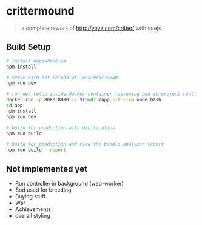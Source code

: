 # crittermound

> a complete rework of http://yoyz.com/critter/ with vuejs

## Build Setup

``` bash
# install dependencies
npm install

# serve with hot reload at localhost:8080
npm run dev

# run dev setup inside docker container (assuming pwd is project root)
docker run -p 8080:8080 -v $(pwd):/app -it --rm node bash
cd app
npm install
npm run dev

# build for production with minification
npm run build

# build for production and view the bundle analyzer report
npm run build --report
```

## Not implemented yet
 * Run controller in background (web-worker)
 * Sod used for breeding
 * Buying stuff
 * War
 * Achievements
 * overall styling
